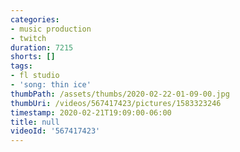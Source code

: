 ```yaml
---
categories:
- music production
- twitch
duration: 7215
shorts: []
tags:
- fl studio
- 'song: thin ice'
thumbPath: /assets/thumbs/2020-02-22-01-09-00.jpg
thumbUri: /videos/567417423/pictures/1583323246
timestamp: 2020-02-21T19:09:00-06:00
title: null
videoId: '567417423'
---
```

